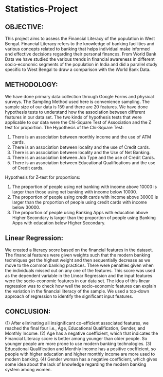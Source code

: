 # Statistics-Project
## OBJECTIVE:
This project aims to assess the Financial Literacy of the population in West Bengal. 
Financial Literacy refers to the knowledge of banking facilities and various concepts related to banking that helps individual make informed and effective decisions regarding their personal finances.
From World Bank Data we have studied the various trends in financial awareness in different socio-economic segments of the population in India and did a parallel study specific to West Bengal to draw a comparison with the World Bank Data. 
## METHODOLOGY:
We have done primary data collection through Google Forms and physical surveys. The Sampling Method used here is convenience sampling. 
The sample size of our data is 159 and there are 20 features. 
We have done hypothesis tests to understand how the association between different features in our data set. The two kinds of hypothesis tests that were applicable to our data were the Chi-Square Test of Association and the Z test for proportion. 
The Hypothesis of the Chi-Square Test:
1.	There is an association between monthly income and the use of ATM cards. 
2.	There is an association between locality and the use of Credit cards. 
3.	There is an association between locality and the Use of Net Banking.
4.	There is an association between Job Type and the use of Credit Cards.
5.	There is an association between Educational Qualifications and the use of Credit cards. 


Hypothesis for Z-test for proportions:
1.	The proportion of people using net banking with income above 10000 is larger than those using net banking with income below 10000.
2.	The proportion of people using credit cards with income above 30000 is larger than the proportion of people using credit cards with income below 30000.
3.	The proportion of people using Banking Apps with education above Higher Secondary is larger than the proportion of people using Banking Apps with education below Higher Secondary.

## Linear Regression:
We created a literacy score based on the financial features in the dataset. The financial features were given weights such that the modern banking techniques get the highest weight and then sequentially decrease as we move to the common banking practices. There were penalties given when the individuals missed out on any one of the features. 
This score was used as the dependent variable in the Linear Regression and the input features were the socio-economic features in our data set. The idea of this linear regression was to check how well the socio-economic features can explain the variation in the financial literacy of the sample. 
We used a top-down approach of regression to identify the significant input features. 

## CONCLUSION:
(1)	After eliminating all insignificant co-efficient associated features, we reached the final four i.e., Age, Educational Qualification, Gender, and Monthly Income.
(2)	Age has a negative coefficient, which that indicates the Financial Literacy score is better among younger than older people. So younger people are more prone to use modern banking technologies.
(3)	Educational Qualification and Monthly Income has a positive coefficient, so people with higher education and higher monthly income are more used to modern banking.
(4)	Gender woman has a negative coefficient, which gives some idea about the lack of knowledge regarding the modern banking system among women.

